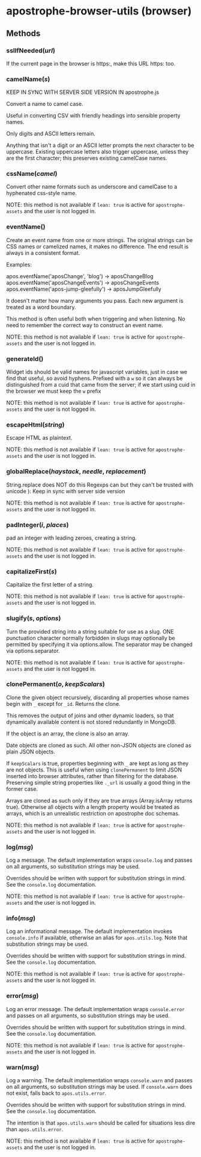 # apostrophe-browser-utils (browser)

## Methods
### sslIfNeeded(*url*)
If the current page in the browser is https:, make this
URL https: too.
### camelName(*s*)
KEEP IN SYNC WITH SERVER SIDE VERSION IN apostrophe.js

Convert a name to camel case.

Useful in converting CSV with friendly headings into sensible property names.

Only digits and ASCII letters remain.

Anything that isn't a digit or an ASCII letter prompts the next character
to be uppercase. Existing uppercase letters also trigger uppercase, unless
they are the first character; this preserves existing camelCase names.
### cssName(*camel*)
Convert other name formats such as underscore and camelCase to a hyphenated css-style
name.

NOTE: this method is not available if `lean: true` is active
for `apostrophe-assets` and the user is not logged in.
### eventName()
Create an event name from one or more strings. The original strings can be
CSS names or camelized names, it makes no difference. The end result
is always in a consistent format.

Examples:

apos.eventName('aposChange', 'blog') → aposChangeBlog
apos.eventName('aposChangeEvents') → aposChangeEvents
apos.eventName('apos-jump-gleefully') → aposJumpGleefully

It doesn't matter how many arguments you pass. Each new argument
is treated as a word boundary.

This method is often useful both when triggering and when listening.
No need to remember the correct way to construct an event name.

NOTE: this method is not available if `lean: true` is active
for `apostrophe-assets` and the user is not logged in.
### generateId()
Widget ids should be valid names for javascript variables, just in case
we find that useful, so avoid hyphens. Prefixed with a `w` so it can
always be distinguished from a cuid that came from the server; if we
start using cuid in the browser we must keep the `w` prefix

NOTE: this method is not available if `lean: true` is active
for `apostrophe-assets` and the user is not logged in.
### escapeHtml(*string*)
Escape HTML as plaintext.

NOTE: this method is not available if `lean: true` is active
for `apostrophe-assets` and the user is not logged in.
### globalReplace(*haystack*, *needle*, *replacement*)
String.replace does NOT do this
Regexps can but they can't be trusted with unicode ):
Keep in sync with server side version

NOTE: this method is not available if `lean: true` is active
for `apostrophe-assets` and the user is not logged in.
### padInteger(*i*, *places*)
pad an integer with leading zeroes, creating a string.

NOTE: this method is not available if `lean: true` is active
for `apostrophe-assets` and the user is not logged in.
### capitalizeFirst(*s*)
Capitalize the first letter of a string.

NOTE: this method is not available if `lean: true` is active
for `apostrophe-assets` and the user is not logged in.
### slugify(*s*, *options*)
Turn the provided string into a string suitable for use as a slug.
ONE punctuation character normally forbidden in slugs may
optionally be permitted by specifying it via options.allow.
The separator may be changed via options.separator.

NOTE: this method is not available if `lean: true` is active
for `apostrophe-assets` and the user is not logged in.
### clonePermanent(*o*, *keepScalars*)
Clone the given object recursively, discarding all
properties whose names begin with `_` except
for `_id`. Returns the clone.

This removes the output of joins and
other dynamic loaders, so that dynamically available
content is not stored redundantly in MongoDB.

If the object is an array, the clone is also an array.

Date objects are cloned as such. All other non-JSON
objects are cloned as plain JSON objects.

If `keepScalars` is true, properties beginning with `_`
are kept as long as they are not objects. This is useful
when using `clonePermanent` to limit JSON inserted into
browser attributes, rather than filtering for the database.
Preserving simple string properties like `._url` is usually
a good thing in the former case.

Arrays are cloned as such only if they are true arrays
(Array.isArray returns true). Otherwise all objects with
a length property would be treated as arrays, which is
an unrealistic restriction on apostrophe doc schemas.

NOTE: this method is not available if `lean: true` is active
for `apostrophe-assets` and the user is not logged in.
### log(*msg*)
Log a message. The default
implementation wraps `console.log` and passes on
all arguments, so substitution strings may be used.

Overrides should be written with support for
substitution strings in mind. See the
`console.log` documentation.

NOTE: this method is not available if `lean: true` is active
for `apostrophe-assets` and the user is not logged in.
### info(*msg*)
Log an informational message. The default
implementation invokes
`console.info` if available, otherwise
an alias for `apos.utils.log`. Note that
substitution strings may be used.

Overrides should be written with support for
substitution strings in mind. See the
`console.log` documentation.

NOTE: this method is not available if `lean: true` is active
for `apostrophe-assets` and the user is not logged in.
### error(*msg*)
Log an error message. The default implementation
wraps `console.error` and passes on all arguments,
so substitution strings may be used.

Overrides should be written with support for
substitution strings in mind. See the
`console.log` documentation.

NOTE: this method is not available if `lean: true` is active
for `apostrophe-assets` and the user is not logged in.
### warn(*msg*)
Log a warning. The default implementation wraps
`console.warn` and passes on all arguments,
so substitution strings may be used.
If `console.warn` does not exist, falls back
to `apos.utils.error`.

Overrides should be written with support for
substitution strings in mind. See the
`console.log` documentation.

The intention is that `apos.utils.warn` should be
called for situations less dire than
`apos.utils.error`.

NOTE: this method is not available if `lean: true` is active
for `apostrophe-assets` and the user is not logged in.
